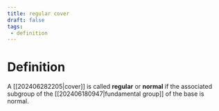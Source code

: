 ```yaml
---
title: regular cover
draft: false
tags:
 - definition
---
```

# Definition
A [[202406282205|cover]] is called **regular** or **normal** if the associated subgroup of the [[202406180947|fundamental group]] of the base is normal. 
